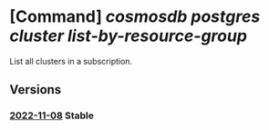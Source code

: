 # [Command] _cosmosdb postgres cluster list-by-resource-group_

List all clusters in a subscription.

## Versions

### [2022-11-08](/Resources/mgmt-plane/L3N1YnNjcmlwdGlvbnMve30vcmVzb3VyY2Vncm91cHMve30vcHJvdmlkZXJzL21pY3Jvc29mdC5kYmZvcnBvc3RncmVzcWwvc2VydmVyZ3JvdXBzdjI=/2022-11-08.xml) **Stable**

<!-- mgmt-plane /subscriptions/{}/resourcegroups/{}/providers/microsoft.dbforpostgresql/servergroupsv2 2022-11-08 -->
